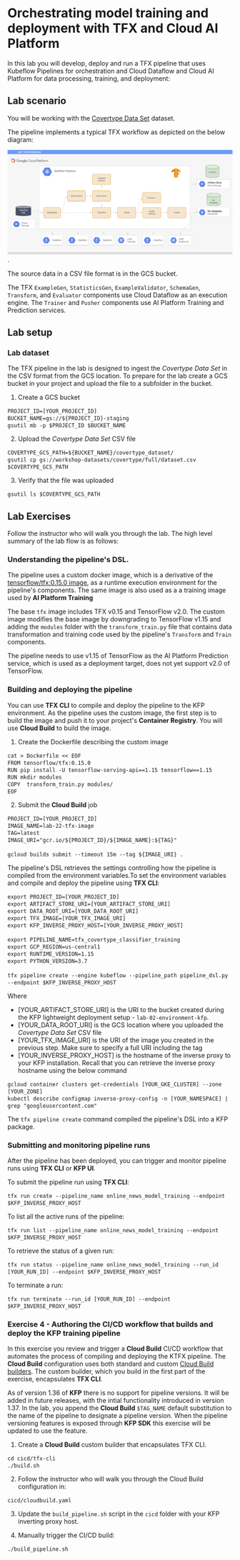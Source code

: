 # Orchestrating model training and deployment with TFX and Cloud AI Platform

In this lab you will develop, deploy and run a TFX pipeline that uses Kubeflow Pipelines for orchestration and Cloud Dataflow and Cloud AI Platform for data processing, training, and deployment:


## Lab scenario

You will be working with the [Covertype Data Set](https://github.com/jarokaz/mlops-labs/blob/master/datasets/covertype/README.md) dataset. 

The pipeline implements a typical TFX workflow as depicted on the below diagram:

![Lab 14 diagram](../images/lab-14-diagram.png).

The source data in a CSV file format is in the GCS bucket.

The TFX `ExampleGen`, `StatisticsGen`, `ExampleValidator`, `SchemaGen`, `Transform`, and `Evaluator` components use Cloud Dataflow as an execution engine. The `Trainer` and `Pusher` components use AI Platform Training and Prediction services.


## Lab setup


### Lab dataset

The TFX pipeline in the lab is designed to ingest the *Covertype Data Set* in the CSV format from the GCS location. To prepare for the lab create a GCS bucket in your project and upload the file to a subfolder in the bucket.

1. Create a GCS bucket
```
PROJECT_ID=[YOUR_PROJECT_ID]
BUCKET_NAME=gs://${PROJECT_ID}-staging
gsutil mb -p $PROJECT_ID $BUCKET_NAME
```
2. Upload the *Covertype Data Set* CSV file
```
COVERTYPE_GCS_PATH=${BUCKET_NAME}/covertype_dataset/
gsutil cp gs://workshop-datasets/covertype/full/dataset.csv $COVERTYPE_GCS_PATH
```
3. Verify that the file was uploaded 
```
gsutil ls $COVERTYPE_GCS_PATH
```


## Lab Exercises

Follow the instructor who will walk you through the lab. The high level summary of the lab flow is as follows:

### Understanding the pipeline's DSL.

The pipeline uses a custom docker image, which is a derivative of the [tensorflow/tfx:0.15.0 image](https://hub.docker.com/r/tensorflow/tfx), as a runtime execution environment for the pipeline's components. The same image is also used as a a training image used by **AI Platform Training**

The base `tfx` image includes TFX v0.15 and TensorFlow v2.0. The custom image modifies the base image by downgrading to TensorFlow v1.15 and adding the `modules` folder with the `transform_train.py` file that contains data transformation and training code used by the pipeline's `Transform` and `Train` components.

The pipeline needs to use v1.15 of TensorFlow as the AI Platform Prediction service, which is used as a deployment target, does not yet support v2.0 of TensorFlow.

### Building and deploying the pipeline
You can use **TFX CLI** to compile and deploy the pipeline to the KFP environment. As the pipeline uses the custom image, the first step is to build the image and push it to your project's **Container Registry**. You will use **Cloud Build** to build the image.

1. Create the Dockerfile describing the custom image
```
cat > Dockerfile << EOF
FROM tensorflow/tfx:0.15.0
RUN pip install -U tensorflow-serving-api==1.15 tensorflow==1.15
RUN mkdir modules
COPY  transform_train.py modules/
EOF
```

2. Submit the **Cloud Build** job
```
PROJECT_ID=[YOUR_PROJECT_ID]
IMAGE_NAME=lab-22-tfx-image
TAG=latest
IMAGE_URI="gcr.io/${PROJECT_ID}/${IMAGE_NAME}:${TAG}"

gcloud builds submit --timeout 15m --tag ${IMAGE_URI} .
```

The pipeline's DSL retrieves the settings controlling how the pipeline is compiled from the environment variables.To set the environment variables and compile and deploy the pipeline using  **TFX CLI**:

```
export PROJECT_ID=[YOUR_PROJECT_ID]
export ARTIFACT_STORE_URI=[YOUR_ARTIFACT_STORE_URI]
export DATA_ROOT_URI=[YOUR_DATA_ROOT_URI]
export TFX_IMAGE=[YOUR_TFX_IMAGE_URI]
export KFP_INVERSE_PROXY_HOST=[YOUR_INVERSE_PROXY_HOST]

export PIPELINE_NAME=tfx_covertype_classifier_training
export GCP_REGION=us-central1
export RUNTIME_VERSION=1.15
export PYTHON_VERSION=3.7

tfx pipeline create --engine kubeflow --pipeline_path pipeline_dsl.py --endpoint $KFP_INVERSE_PROXY_HOST
```

Where 
- [YOUR_ARTIFACT_STORE_URI] is the URI to the bucket created during the KFP lightweight deployment setup - `lab-02-environment-kfp`.
- [YOUR_DATA_ROOT_URI] is the GCS location where you uploaded the *Covertype Data Set* CSV file
- [YOUR_TFX_IMAGE_URI] is the URI of the image you created in the previous step. Make sure to specify a full URI including the tag
- [YOUR_INVERSE_PROXY_HOST] is the hostname of the inverse proxy to your KFP installation. Recall that you can retrieve the inverse proxy hostname using the below command

```
gcloud container clusters get-credentials [YOUR_GKE_CLUSTER] --zone [YOUR_ZONE]
kubectl describe configmap inverse-proxy-config -n [YOUR_NAMESPACE] | grep "googleusercontent.com"
```

The `tfx pipeline create` command compiled the pipeline's DSL into a KFP package.  

### Submitting and monitoring pipeline runs

After the pipeline has been deployed, you can trigger and monitor pipeline runs using **TFX CLI** or **KFP UI**.

To submit the pipeline run using **TFX CLI**:
```
tfx run create --pipeline_name online_news_model_training --endpoint $KFP_INVERSE_PROXY_HOST
```

To list all the active runs of the pipeline:
```
tfx run list --pipeline_name online_news_model_training --endpoint $KFP_INVERSE_PROXY_HOST
```

To retrieve the status of a given run:
```
tfx run status --pipeline_name online_news_model_training --run_id [YOUR_RUN_ID] --endpoint $KFP_INVERSE_PROXY_HOST
```
 To terminate a run:
 ```
 tfx run terminate --run_id [YOUR_RUN_ID] --endpoint $KFP_INVERSE_PROXY_HOST
 ```


### Exercise  4 - Authoring the CI/CD workflow that builds and deploy the KFP training pipeline

In this exercise you review and trigger a **Cloud Build** CI/CD workflow that automates the process of compiling and deploying the KTFX pipeline. The **Cloud Build** configuration uses both standard and custom [Cloud Build builders](https://cloud.google.com/cloud-build/docs/cloud-builders). The custom builder, which you build in the first part of the exercise, encapsulates **TFX CLI**. 

As of version 1.36 of **KFP** there is no support for pipeline versions. It will be added in future releases, with the intial functionality introduced in version 1.37. In the lab, you append the **Cloud Build** `$TAG_NAME` default substitution to the name of the pipeline to designate a pipeline version. When the pipeline versioning features is exposed through **KFP SDK** this exercise will be updated to use the feature.

1. Create a **Cloud Build** custom builder that encapsulates TFX CLI.
```
cd cicd/tfx-cli
./build.sh
```
2. Follow the instructor who will walk you through  the Cloud Build configuration in:
```
cicd/cloudbuild.yaml
```
3. Update the `build_pipeline.sh` script in the `cicd` folder with your KFP inverting proxy host.

4. Manually trigger the CI/CD build:
```
./build_pipeline.sh
```

